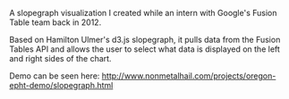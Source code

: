 A slopegraph visualization I created while an intern with Google's Fusion Table team back in 2012. 

Based on Hamilton Ulmer's d3.js slopegraph, it pulls data from the Fusion Tables API and allows the user to select what data is displayed on the left and right sides of the chart. 

Demo can be seen here:
http://www.nonmetalhail.com/projects/oregon-epht-demo/slopegraph.html
